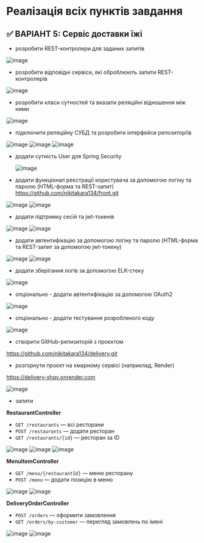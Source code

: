 # Реалізація всіх пунктів завдання

## ✅ ВАРІАНТ 5: **Сервіс доставки їжі**

- розробити REST-контролери для заданих запитів

![image](https://github.com/user-attachments/assets/203720e1-927f-4760-8a7e-3c8ce95c48c0)

 
- розробити відповідні сервіси, які оброблюють запити REST-контролерів
  
![image](https://github.com/user-attachments/assets/6c51f592-5eaa-40d0-8466-f3c965dca6bf)

- розробити класи сутностей та вказати реляційні відношення між ними
  
![image](https://github.com/user-attachments/assets/48914c75-ce3d-45b6-a4b2-0898e97c20f9)


- підключити реляційну СУБД та розробити інтерфейси репозиторіїв
  
![image](https://github.com/user-attachments/assets/a6b809da-7f6f-48c1-8bfa-3c3e72d4d4fd)
![image](https://github.com/user-attachments/assets/6df3f85c-f50f-429b-84ef-a127d46d3df6)
![image](https://github.com/user-attachments/assets/4a255afd-8441-4f93-a47a-0be745294192)

- додати сутність User для Spring Security
  
  ![image](https://github.com/user-attachments/assets/e1e72a58-b352-4029-a6b4-0fd0a25f17da)

- додати функціонал реєстрації користувача за допомогою логіну та паролю (HTML-форма та REST-запит)
https://github.com/nikitakara134/front.git

![image](https://github.com/user-attachments/assets/bef88db7-da0a-46d3-ac18-0a7d2f67a023)
![image](https://github.com/user-attachments/assets/a990640f-dffb-4758-a4ca-39804e962379)

  
- додати підтримку сесій та jwt-токенів

![image](https://github.com/user-attachments/assets/6fe90054-5188-4395-872e-dac3e3c051b6)
![image](https://github.com/user-attachments/assets/1aa1d86c-65a5-4290-8956-336fdbf8cecf)


  
- додати автентифікацію за допомогою логіну та паролю (HTML-форма та REST-запит за допомогою jwt-токену)

![image](https://github.com/user-attachments/assets/1aa1d86c-65a5-4290-8956-336fdbf8cecf)
![image](https://github.com/user-attachments/assets/b763a238-073f-409d-a983-ad377e632a8e)
  
- додати зберігання логів за допомогою ELK-стеку
  
![image](https://github.com/user-attachments/assets/32bed4f6-5f45-46b0-9057-ba52d576fc60)

  
- опціонально - додати автентифікацію за допомогою OAuth2
  
![image](https://github.com/user-attachments/assets/a24934b0-9c10-437a-b502-bd5981de32e1)

  
- опціонально - додати тестування розробленого коду
  
![image](https://github.com/user-attachments/assets/ae25f9b0-dfff-4b1d-b8a9-eb430c3a9594)

  
- створити GitHub-репизиторій з проєктом
  
https://github.com/nikitakara134/delivery.git

  
- розгорнути проєкт на хмарному сервісі (наприклад, Render)
  
https://delivery-xhqv.onrender.com

![image](https://github.com/user-attachments/assets/c982404b-8aa2-407b-af67-d7806f63cc45)


- запити

 **RestaurantController**  
- `GET /restaurants` — всі ресторани  
- `POST /restaurants` — додати ресторан  
- `GET /restaurants/{id}` — ресторан за ID
  
![image](https://github.com/user-attachments/assets/b288a761-b39f-4216-a846-d2a5ae76993f)
![image](https://github.com/user-attachments/assets/872c2489-f7b2-4a8c-a94d-0bc8c9a03920)
![image](https://github.com/user-attachments/assets/b290c160-8d66-4fea-9d7c-cc60fda613d3)

**MenuItemController**  
- `GET /menu/{restaurantId}` — меню ресторану  
- `POST /menu` — додати позицію в меню
  
![image](https://github.com/user-attachments/assets/f2c0a96a-6718-4c59-a617-758616dc8a87)
![image](https://github.com/user-attachments/assets/1234daf9-09d8-4c77-8900-6d0f77ce294c)

**DeliveryOrderController**  
- `POST /orders` — оформити замовлення  
- `GET /orders/by-customer` — перегляд замовлень по імені 

![image](https://github.com/user-attachments/assets/d21d495e-a6f2-462b-89cf-90bbeb9cdc9f)
![image](https://github.com/user-attachments/assets/d5ea3c8f-297f-41f8-a913-197272e0a1d2)
